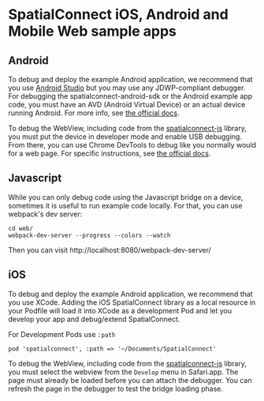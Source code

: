 # SpatialConnect iOS, Android and Mobile Web sample apps

## Android

To debug and deploy the example Android application, we recommend that
you use [Android
Studio](http://developer.android.com/tools/debugging/debugging-studio.html) but you may use any JDWP-compliant debugger.  For debugging the spatialconnect-android-sdk or the Android example app code, you must have an AVD (Android Virtual Device) or an actual device running Android.  For more info, see [the official docs](http://developer.android.com/tools/debugging/index.html).

To debug the WebView, including code from the [spatialconnect-js](https://github.com/boundlessgeo/spatialconnect-js) library, you must put the device in developer mode and enable USB debugging.  From there, you can use Chrome DevTools to debug like you normally would for a web page.  For specific instructions, see [the official docs](https://developers.google.com/web/tools/chrome-devtools/debug/remote-debugging/remote-debugging).

## Javascript

While you can only debug code using the Javascript bridge on a device, sometimes
it is useful to run example code locally.  For that, you can use
webpack's dev server:

```
cd web/
webpack-dev-server --progress --colors --watch
``` 

Then you can visit http://localhost:8080/webpack-dev-server/ 

## iOS

To debug and deploy the example Android application, we recommend that
you use XCode. Adding the iOS SpatialConnect library as a local resource in your Podfile will load it into XCode as a development Pod and let you develop your app and debug/extend SpatialConnect.

For Development Pods use `:path`
```
pod 'spatialconnect', :path => '~/Documents/SpatialConnect'
```

To debug the WebView, including code from the [spatialconnect-js](https://github.com/boundlessgeo/spatialconnect-js) library, you must select the webview from the `Develop` menu in Safari.app. The page must already be loaded before you can attach the debugger. You can refresh the page in the debugger to test the bridge loading phase. 
